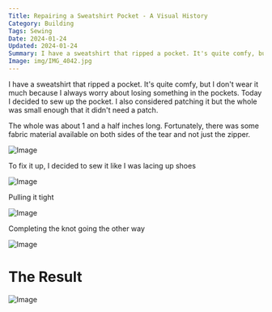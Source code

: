 ```yaml
---
Title: Repairing a Sweatshirt Pocket - A Visual History
Category: Building
Tags: Sewing
Date: 2024-01-24
Updated: 2024-01-24
Summary: I have a sweatshirt that ripped a pocket. It's quite comfy, but I don't wear it much because I always worry about losing something in the pockets. Today I decided to sew up the pocket. I also considered patching it but the whole was small enough that it didn't need a patch.
Image: img/IMG_4042.jpg
---
```


I have a sweatshirt that ripped a pocket. It's quite comfy, but I don't wear it
much because I always worry about losing something in the pockets. Today I
decided to sew up the pocket. I also considered patching it but the whole was
small enough that it didn't need a patch.

The whole was about 1 and a half inches long. Fortunately, there was some
fabric material available on both sides of the tear and not just the zipper.

![Image](IMG_4042.JPG)

To fix it up, I decided to sew it like I was lacing up shoes

![Image](IMG_4043.JPG)

Pulling it tight

![Image](IMG_4045.JPG)

Completing the knot going the other way

![Image](IMG_4046.JPG)

# The Result

![Image](IMG_4047.JPG)

